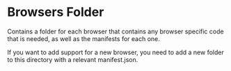 # Browsers Folder
Contains a folder for each browser that contains any browser specific code that is needed, as well as the manifests for each one.

If you want to add support for a new browser, you need to add a new folder to this directory with a relevant manifest.json.